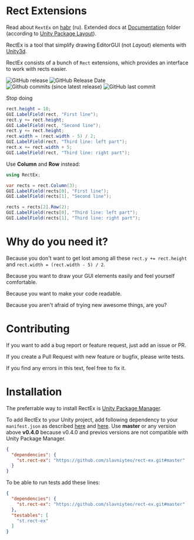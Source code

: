 # Rect Extensions

Read about `RextEx` on [habr](https://habr.com/post/340858/) (ru).
Extended docs at [Documentation](./Documentation/st.rect-ex.md) folder (according to [Unity Package Layout](https://docs.unity3d.com/Manual/cus-layout.html)). 

RectEx is a tool that simplify drawing EditorGUI (not *Layout*) elements with [Unity3d](https://unity3d.com). 

RectEx consists of a bunch of `Rect` extensions, which provides an interface to work with rects easier.

![GitHub release](https://img.shields.io/github/release/slavniyteo/rect-ex.svg)
![GitHub Release Date](https://img.shields.io/github/release-date/slavniyteo/rect-ex.svg)
![Github commits (since latest release)](https://img.shields.io/github/commits-since/slavniyteo/rect-ex/latest.svg)
![GitHub last commit](https://img.shields.io/github/last-commit/slavniyteo/rect-ex.svg)

Stop doing 

```csharp
rect.height = 18;
GUI.LabelField(rect, "First line");
rect.y += rect.height;
GUI.LabelField(rect, "Second line");
rect.y += rect.height;
rect.width = (rect.width - 5) / 2;
GUI.LabelField(rect, "Third line: left part");
rect.x += rect.width + 5;
GUI.LabelField(rect, "Third line: right part");
```

Use **Column** and **Row** instead:

```csharp
using RectEx;
```
```csharp
var rects = rect.Column(3);
GUI.LabelField(rects[0], "First line");
GUI.LabelField(rects[1], "Second line");

rects = rects[2].Row(2);
GUI.LabelField(rects[0], "Third line: left part");
GUI.LabelField(rects[1], "Third line: right part");
```

# Why do you need it?

Because you don't want to get lost among all these `rect.y += rect.height` and `rect.width = (rect.width - 5) / 2`.

Because you want to draw your GUI elements easily and feel yourself comfortable.

Because you want to make your code readable.

Because you aren't afraid of trying new awesome things, are you?

# Contributing

If you want to add a bug report or feature request, just add an issue or PR. 

If you create a Pull Request with new feature or bugfix, please write tests.

If you find any errors in this text, feel free to fix it.

# Installation

The preferrable way to install RectEx is [Unity Package Manager](https://docs.unity3d.com/Manual/Packages.html).

To add RectEx to your Unity project, add following dependency to your `manifest.json` as described [here](https://docs.unity3d.com/Manual/upm-dependencies.html) and [here](https://docs.unity3d.com/Manual/upm-git.html). Use **master** or any version above **v0.4.0** because v0.4.0 and previos versions are not compatible with Unity Package Manager. 

```json
{
  "dependencies": {
    "st.rect-ex": "https://github.com/slavniyteo/rect-ex.git#master"
  }
}
```

To be able to run tests add these lines:

```json
{
  "dependencies": {
    "st.rect-ex": "https://github.com/slavniyteo/rect-ex.git#master"
  },
  "testables": [
    "st.rect-ex"
  ]
}
```
